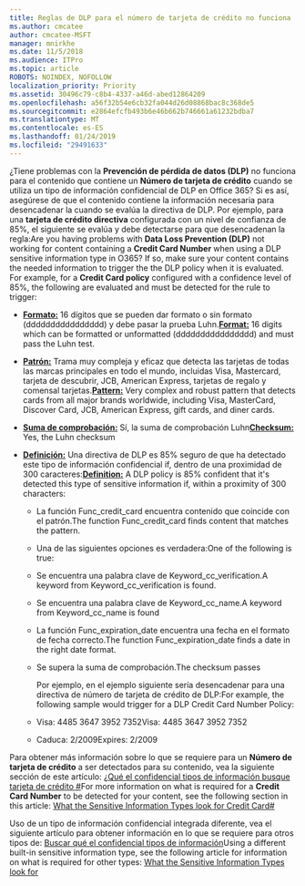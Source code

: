 ```yaml
---
title: Reglas de DLP para el número de tarjeta de crédito no funciona
ms.author: cmcatee
author: cmcatee-MSFT
manager: mnirkhe
ms.date: 11/5/2018
ms.audience: ITPro
ms.topic: article
ROBOTS: NOINDEX, NOFOLLOW
localization_priority: Priority
ms.assetid: 30496c79-c8b4-4337-a46d-abed12864209
ms.openlocfilehash: a56f32b54e6cb32fa044d26d08868bac8c368de5
ms.sourcegitcommit: e2864efcfb493b6e46b662b746661a61232bdba7
ms.translationtype: MT
ms.contentlocale: es-ES
ms.lasthandoff: 01/24/2019
ms.locfileid: "29491633"
---
```

<span data-ttu-id="b0925-p101">¿Tiene problemas con la **Prevención de pérdida de datos (DLP)** no funciona para el contenido que contiene un **Número de tarjeta de crédito** cuando se utiliza un tipo de información confidencial de DLP en Office 365? Si es así, asegúrese de que el contenido contiene la información necesaria para desencadenar la cuando se evalúa la directiva de DLP. Por ejemplo, para una **tarjeta de crédito directiva** configurada con un nivel de confianza de 85%, el siguiente se evalúa y debe detectarse para que desencadenan la regla:</span><span class="sxs-lookup"><span data-stu-id="b0925-p101">Are you having problems with **Data Loss Prevention (DLP)** not working for content containing a **Credit Card Number** when using a DLP sensitive information type in O365? If so, make sure your content contains the needed information to trigger the the DLP policy when it is evaluated. For example, for a **Credit Card policy** configured with a confidence level of 85%, the following are evaluated and must be detected for the rule to trigger:</span></span> 
  
- <span data-ttu-id="b0925-105">**[Formato:](https://docs.microsoft.com/en-us/office365/securitycompliance/what-the-sensitive-information-types-look-for#format-19)** 16 dígitos que se pueden dar formato o sin formato (dddddddddddddddd) y debe pasar la prueba Luhn.</span><span class="sxs-lookup"><span data-stu-id="b0925-105">**[Format:](https://docs.microsoft.com/en-us/office365/securitycompliance/what-the-sensitive-information-types-look-for#format-19)** 16 digits which can be formatted or unformatted (dddddddddddddddd) and must pass the Luhn test.</span></span> 
    
- <span data-ttu-id="b0925-106">**[Patrón:](https://docs.microsoft.com/en-us/office365/securitycompliance/what-the-sensitive-information-types-look-for#pattern-19)** Trama muy compleja y eficaz que detecta las tarjetas de todas las marcas principales en todo el mundo, incluidas Visa, Mastercard, tarjeta de descubrir, JCB, American Express, tarjetas de regalo y comensal tarjetas.</span><span class="sxs-lookup"><span data-stu-id="b0925-106">**[Pattern:](https://docs.microsoft.com/en-us/office365/securitycompliance/what-the-sensitive-information-types-look-for#pattern-19)** Very complex and robust pattern that detects cards from all major brands worldwide, including Visa, MasterCard, Discover Card, JCB, American Express, gift cards, and diner cards.</span></span> 
    
- <span data-ttu-id="b0925-107">**[Suma de comprobación:](https://docs.microsoft.com/en-us/office365/securitycompliance/what-the-sensitive-information-types-look-for#checksum-19)** Sí, la suma de comprobación Luhn</span><span class="sxs-lookup"><span data-stu-id="b0925-107">**[Checksum:](https://docs.microsoft.com/en-us/office365/securitycompliance/what-the-sensitive-information-types-look-for#checksum-19)** Yes, the Luhn checksum</span></span> 
    
- <span data-ttu-id="b0925-108">**[Definición:](https://docs.microsoft.com/en-us/office365/securitycompliance/what-the-sensitive-information-types-look-for#definition-19)** Una directiva de DLP es 85% seguro de que ha detectado este tipo de información confidencial if, dentro de una proximidad de 300 caracteres:</span><span class="sxs-lookup"><span data-stu-id="b0925-108">**[Definition:](https://docs.microsoft.com/en-us/office365/securitycompliance/what-the-sensitive-information-types-look-for#definition-19)** A DLP policy is 85% confident that it's detected this type of sensitive information if, within a proximity of 300 characters:</span></span> 
    
  - <span data-ttu-id="b0925-109">La función Func_credit_card encuentra contenido que coincide con el patrón.</span><span class="sxs-lookup"><span data-stu-id="b0925-109">The function Func_credit_card finds content that matches the pattern.</span></span>
    
  - <span data-ttu-id="b0925-110">Una de las siguientes opciones es verdadera:</span><span class="sxs-lookup"><span data-stu-id="b0925-110">One of the following is true:</span></span> 
    
  - <span data-ttu-id="b0925-111">Se encuentra una palabra clave de Keyword_cc_verification.</span><span class="sxs-lookup"><span data-stu-id="b0925-111">A keyword from Keyword_cc_verification is found.</span></span>
    
  - <span data-ttu-id="b0925-112">Se encuentra una palabra clave de Keyword_cc_name.</span><span class="sxs-lookup"><span data-stu-id="b0925-112">A keyword from Keyword_cc_name is found</span></span>
    
  - <span data-ttu-id="b0925-113">La función Func_expiration_date encuentra una fecha en el formato de fecha correcto.</span><span class="sxs-lookup"><span data-stu-id="b0925-113">The function Func_expiration_date finds a date in the right date format.</span></span>
    
  - <span data-ttu-id="b0925-114">Se supera la suma de comprobación.</span><span class="sxs-lookup"><span data-stu-id="b0925-114">The checksum passes</span></span>
    
    <span data-ttu-id="b0925-115">Por ejemplo, en el ejemplo siguiente sería desencadenar para una directiva de número de tarjeta de crédito de DLP:</span><span class="sxs-lookup"><span data-stu-id="b0925-115">For example, the following sample would trigger for a DLP Credit Card Number Policy:</span></span>
    
  - <span data-ttu-id="b0925-116">Visa: 4485 3647 3952 7352</span><span class="sxs-lookup"><span data-stu-id="b0925-116">Visa: 4485 3647 3952 7352</span></span> 
    
  - <span data-ttu-id="b0925-117">Caduca: 2/2009</span><span class="sxs-lookup"><span data-stu-id="b0925-117">Expires: 2/2009</span></span>
    
<span data-ttu-id="b0925-118">Para obtener más información sobre lo que se requiere para un **Número de tarjeta de crédito** a ser detectados para su contenido, vea la siguiente sección de este artículo: [¿Qué el confidencial tipos de información busque tarjeta de crédito #](https://docs.microsoft.com/en-us/office365/securitycompliance/what-the-sensitive-information-types-look-for#credit-card-number)</span><span class="sxs-lookup"><span data-stu-id="b0925-118">For more information on what is required for a **Credit Card Number** to be detected for your content, see the following section in this article: [What the Sensitive Information Types look for Credit Card#](https://docs.microsoft.com/en-us/office365/securitycompliance/what-the-sensitive-information-types-look-for#credit-card-number)</span></span>
  
<span data-ttu-id="b0925-119">Uso de un tipo de información confidencial integrada diferente, vea el siguiente artículo para obtener información en lo que se requiere para otros tipos de: [Buscar qué el confidencial tipos de información](https://docs.microsoft.com/en-us/office365/securitycompliance/what-the-sensitive-information-types-look-for)</span><span class="sxs-lookup"><span data-stu-id="b0925-119">Using a different built-in sensitive information type, see the following article for information on what is required for other types: [What the Sensitive Information Types look for](https://docs.microsoft.com/en-us/office365/securitycompliance/what-the-sensitive-information-types-look-for)</span></span>
  

